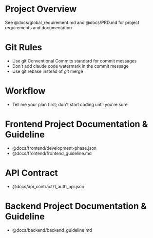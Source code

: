 # Project Overview

See @docs/global_requirement.md and @docs/PRD.md for project requirements and documentation.

# Git Rules

- Use git Conventional Commits standard for commit messages
- Don't add claude code watermark in the commit message
- Use git rebase instead of git merge

# Workflow

- Tell me your plan first; don't start coding until you're sure

# Frontend Project Documentation & Guideline

- @docs/frontend/development-phase.json
- @docs/frontend/frontend_guideline.md

# API Contract

- @docs/api_contract/1_auth_api.json

# Backend Project Documentation & Guideline

- @docs/backend/backend_guideline.md
